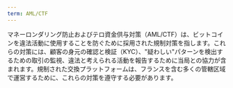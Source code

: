 ```yaml
---
term: AML/CTF
---
```


マネーロンダリング防止およびテロ資金供与対策（AML/CTF）は、ビットコインを違法活動に使用することを防ぐために採用された規制対策を指します。これらの対策には、顧客の身元の確認と検証（KYC）、"疑わしい"パターンを検出するための取引の監視、違法と考えられる活動を報告するために当局との協力が含まれます。規制された交換プラットフォームは、フランスを含む多くの管轄区域で運営するために、これらの対策を遵守する必要があります。